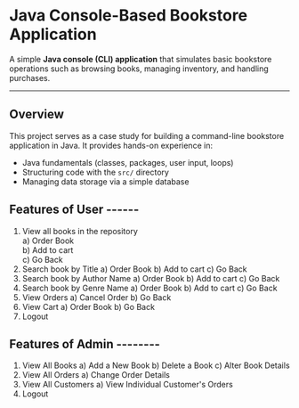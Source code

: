 # Java Console-Based Bookstore Application

A simple **Java console (CLI) application** that simulates basic bookstore operations such as browsing books, managing inventory, and handling purchases.

---

##  Overview

This project serves as a case study for building a command-line bookstore application in Java. It provides hands-on experience in:

- Java fundamentals (classes, packages, user input, loops)
- Structuring code with the `src/` directory
- Managing data storage via a simple database

##  Features of User ------
  1) View all books in the repository  
      a) Order Book  
      b) Add to cart  
    	c) Go Back  
  3) Search book by Title
    	a) Order Book
    	b) Add to cart
    	c) Go Back
  4) Search book by Author Name
    	a) Order Book
    	b) Add to cart
    	c) Go Back
  5) Search book by Genre Name
    	a) Order Book
    	b) Add to cart
    	c) Go Back
  6) View Orders
    	a) Cancel Order
    	b) Go Back
  7) View Cart
    	a) Order Book
    	b) Go Back
  8) Logout

##  Features of Admin --------
  1) View All Books
   	 a) Add a New Book
  	 b) Delete a Book
   	 c) Alter Book Details
  2) View All Orders
   	 a) Change Order Details
  3) View All Customers
   	 a) View Individual Customer's Orders
  4) Logout
     
